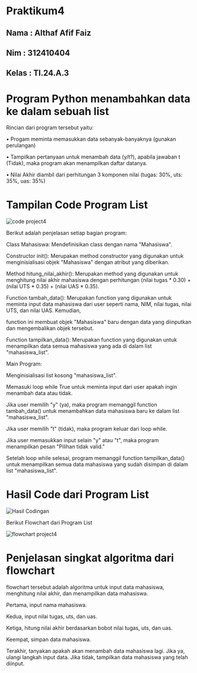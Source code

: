 # Praktikum4
## Nama : Althaf Afif Faiz
## Nim  : 312410404
## Kelas : TI.24.A.3

# Program Python menambahkan data ke dalam sebuah list

Rincian dari program tersebut yaitu:

• Progam meminta memasukkan data sebanyak-banyaknya (gunakan
perulangan)

• Tampilkan pertanyaan untuk menambah data (y/t?), apabila jawaban
t (Tidak), maka program akan menampilkan daftar datanya.

• Nilai Akhir diambil dari perhitungan 3 komponen nilai (tugas: 30%,
uts: 35%, uas: 35%)

# Tampilan Code Program List 
![code project4](https://github.com/user-attachments/assets/a42be838-a672-4cde-bbd4-f10b4469376e)

Berikut adalah penjelasan setiap bagian program:

Class Mahasiswa: Mendefinisikan class dengan nama "Mahasiswa".

Constructor init(): Merupakan method constructor yang digunakan untuk menginisialisasi objek "Mahasiswa" dengan atribut yang diberikan.

Method hitung_nilai_akhir(): Merupakan method yang digunakan untuk menghitung nilai akhir mahasiswa dengan perhitungan (nilai tugas * 0.30) + (nilai UTS * 0.35) + (nilai UAS * 0.35).

Function tambah_data(): Merupakan function yang digunakan untuk meminta input data mahasiswa dari user seperti nama, NIM, nilai tugas, nilai UTS, dan nilai UAS. Kemudian, 

function ini membuat objek "Mahasiswa" baru dengan data yang diinputkan dan mengembalikan objek tersebut.

Function tampilkan_data(): Merupakan function yang digunakan untuk menampilkan data semua mahasiswa yang ada di dalam list "mahasiswa_list".

Main Program:

Menginisialisasi list kosong "mahasiswa_list".

Memasuki loop while True untuk meminta input dari user apakah ingin menambah data atau tidak.

Jika user memilih "y" (ya), maka program memanggil function tambah_data() untuk menambahkan data mahasiswa baru ke dalam list "mahasiswa_list".

Jika user memilih "t" (tidak), maka program keluar dari loop while.

Jika user memasukkan input selain "y" atau "t", maka program menampilkan pesan "Pilihan tidak valid."

Setelah loop while selesai, program memanggil function tampilkan_data() untuk menampilkan semua data mahasiswa yang sudah disimpan di dalam list "mahasiswa_list".

# Hasil Code dari Program List
![Hasil Codingan](https://github.com/user-attachments/assets/74814692-5d32-430c-ba0b-a6e2cfd11552)

Berikut Flowchart dari Program List

![flowchart project4](https://github.com/user-attachments/assets/7efb4e30-a78b-4e26-9346-b7f81f78cc72)


# Penjelasan singkat algoritma dari flowchart
flowchart tersebut adalah algoritma untuk input data mahasiswa, menghitung nilai akhir, dan menampilkan data mahasiswa.

Pertama, input nama mahasiswa.

Kedua, input nilai tugas, uts, dan uas.

Ketiga, hitung nilai akhir berdasarkan bobot nilai tugas, uts, dan uas.

Keempat, simpan data mahasiswa.

Terakhir, tanyakan apakah akan menambah data mahasiswa lagi. Jika ya, ulangi langkah input data. Jika tidak, tampilkan data mahasiswa yang telah diinput.






